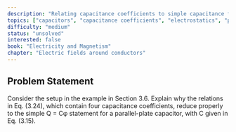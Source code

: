 ```yaml
---
description: "Relating capacitance coefficients to simple capacitance for parallel plate capacitor"
topics: ["capacitors", "capacitance coefficients", "electrostatics", "parallel plates", "charge-potential relations"]
difficulty: "medium"
status: "unsolved"
interested: false
book: "Electricity and Magnetism"
chapter: "Electric fields around conductors"
---
```


## Problem Statement
Consider the setup in the example in Section 3.6. Explain why the relations in Eq. (3.24), which contain four capacitance coefficients, reduce properly to the simple Q = Cφ statement for a parallel-plate capacitor, with C given in Eq. (3.15).